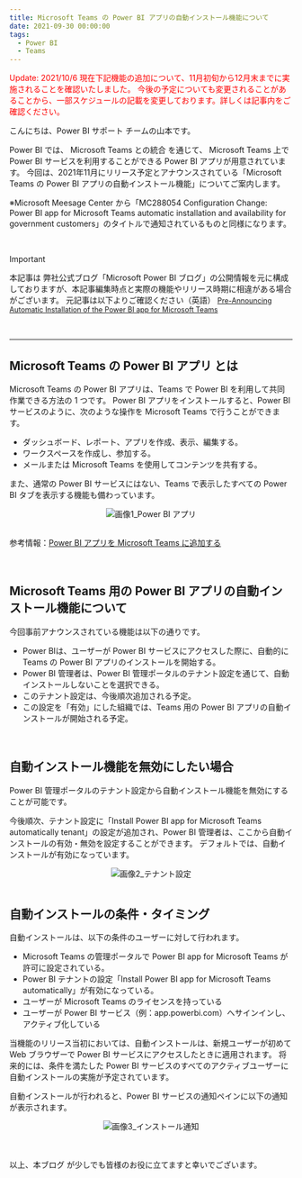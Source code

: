 ```yaml
---
title: Microsoft Teams の Power BI アプリの自動インストール機能について
date: 2021-09-30 00:00:00 
tags:
  - Power BI
  - Teams
---
```



<span style="color: red; ">Update: 2021/10/6
現在下記機能の追加について、11月初旬から12月末までに実施されることを確認いたしました。
今後の予定についても変更されることがあることから、一部スケジュールの記載を変更しております。詳しくは記事内をご確認ください。
</span>



こんにちは、Power BI サポート チームの山本です。 

Power BI では、 Microsoft Teams との統合 を通じて、 Microsoft Teams 上で Power BI サービスを利用することができる Power BI アプリが用意されています。
今回は、2021年11月にリリース予定とアナウンスされている「Microsoft Teams の Power BI アプリの自動インストール機能」についてご案内します。

※Microsoft Meesage Center から「MC288054 Configuration Change: Power BI app for Microsoft Teams automatic installation and availability for government customers」のタイトルで通知されているものと同様になります。

<!-- more -->

</br>

> [!IMPORTANT]
> 本記事は 弊社公式ブログ「Microsoft Power BI ブログ」の公開情報を元に構成しておりますが、本記事編集時点と実際の機能やリリース時期に相違がある場合がございます。
>元記事は以下よりご確認ください（英語）
><Span style="font-size: 90%">[Pre-Announcing Automatic Installation of the Power BI app for Microsoft Teams](https://powerbi.microsoft.com/ja-jp/blog/pre-announcing-automatic-installation-of-the-power-bi-app-for-microsoft-teams/)</span>


</br>


---

## Microsoft Teams の Power BI アプリ とは

Microsoft Teams の Power BI アプリは、Teams で Power BI を利用して共同作業できる方法の 1 つです。 
Power BI アプリをインストールすると、Power BI サービスのように、次のような操作を Microsoft Teams で行うことができます。

- ダッシュボード、レポート、アプリを作成、表示、編集する。
- ワークスペースを作成し、参加する。
- メールまたは Microsoft Teams を使用してコンテンツを共有する。

また、通常の Power BI サービスにはない、Teams で表示したすべての Power BI タブを表示する機能も備わっています。

<div align="center">
<img src="pic0.png" alt="画像1_Power BI アプリ" title="画像1_Power BI アプリ">
</div>


</br>

参考情報：[Power BI アプリを Microsoft Teams に追加する](https://learn.microsoft.com/ja-jp/power-bi/collaborate-share/service-microsoft-teams-app)

<!-- そして、今回自動インストール機能により、より多くのユーザーがこれらの機能を利用できるようになりました。また、Power BIと Teams の管理者にとっても、ユーザーに Power BI エクスペリエンスを Teams にインストールするためだけに、Microsoft Teams アプリのセットアップポリシーを作成・管理する必要性が減るため、助かります。-->

</br>

## Microsoft Teams 用の Power BI アプリの自動インストール機能について

今回事前アナウンスされている機能は以下の通りです。

- Power BIは、ユーザーが Power BI サービスにアクセスした際に、自動的に Teams の Power BI アプリのインストールを開始する。
- Power BI 管理者は、Power BI 管理ポータルのテナント設定を通じて、自動インストールしないことを選択できる。
- このテナント設定は、今後順次追加される予定。
- この設定を「有効」にした組織では、Teams 用の Power BI アプリの自動インストールが開始される予定。

</br>

## 自動インストール機能を無効にしたい場合

Power BI 管理ポータルのテナント設定から自動インストール機能を無効にすることが可能です。

今後順次、テナント設定に「Install Power BI app for Microsoft Teams automatically tenant」の設定が追加され、Power BI 管理者は、ここから自動インストールの有効・無効を設定することができます。
デフォルトでは、自動インストールが有効になっています。

<div align="center">
<img src="pic3.png" alt="画像2_テナント設定" title="画像2_テナント設定">
</div>

</br>

## 自動インストールの条件・タイミング

自動インストールは、以下の条件のユーザーに対して行われます。

- Microsoft Teams の管理ポータルで Power BI app for Microsoft Teams が許可に設定されている。
- Power BI テナントの設定「Install Power BI app for Microsoft Teams automatically」が有効になっている。
- ユーザーが Microsoft Teams のライセンスを持っている
- ユーザーが Power BI サービス（例：app.powerbi.com）へサインインし、アクティブ化している

当機能のリリース当初においては、自動インストールは、新規ユーザーが初めて Web ブラウザーで Power BI サービスにアクセスしたときに適用されます。
将来的には、条件を満たした Power BI サービスのすべてのアクティブユーザーに自動インストールの実施が予定されています。

自動インストールが行われると、Power BI サービスの通知ペインに以下の通知が表示されます。

<div align="center">
<img src="pic2.png" alt="画像3_インストール通知" title="画像3_インストール通知">
</div>

</br>
</br>

以上、本ブログ が少しでも皆様のお役に立てますと幸いでございます。
